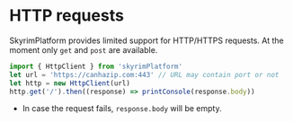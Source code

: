 # HTTP requests

SkyrimPlatform provides limited support for HTTP/HTTPS requests.
At the moment only `get` and `post` are available.

```typescript
import { HttpClient } from 'skyrimPlatform'
let url = 'https://canhazip.com:443' // URL may contain port or not
let http = new HttpClient(url)
http.get('/').then((response) => printConsole(response.body))
```

- In case the request fails, `response.body` will be empty.
